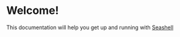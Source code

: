 # Welcome!

This documentation will help you get up and running with [Seashell](https://dsc.gg/seashell)